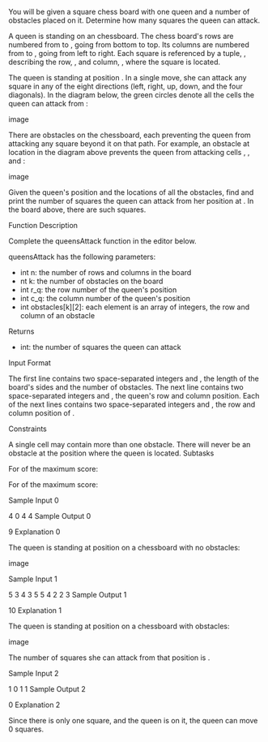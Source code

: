 You will be given a square chess board with one queen and a number of obstacles placed on it. Determine how many squares the queen can attack.

A queen is standing on an  chessboard. The chess board's rows are numbered from  to , going from bottom to top. Its columns are numbered from  to , going from left to right. Each square is referenced by a tuple, , describing the row, , and column, , where the square is located.

The queen is standing at position . In a single move, she can attack any square in any of the eight directions (left, right, up, down, and the four diagonals). In the diagram below, the green circles denote all the cells the queen can attack from :

image

There are obstacles on the chessboard, each preventing the queen from attacking any square beyond it on that path. For example, an obstacle at location  in the diagram above prevents the queen from attacking cells , , and :

image

Given the queen's position and the locations of all the obstacles, find and print the number of squares the queen can attack from her position at . In the board above, there are  such squares.

Function Description

Complete the queensAttack function in the editor below.

queensAttack has the following parameters:
- int n: the number of rows and columns in the board
- nt k: the number of obstacles on the board
- int r_q: the row number of the queen's position
- int c_q: the column number of the queen's position
- int obstacles[k][2]: each element is an array of  integers, the row and column of an obstacle

Returns
- int: the number of squares the queen can attack

Input Format

The first line contains two space-separated integers  and , the length of the board's sides and the number of obstacles.
The next line contains two space-separated integers  and , the queen's row and column position.
Each of the next  lines contains two space-separated integers  and , the row and column position of .

Constraints

A single cell may contain more than one obstacle.
There will never be an obstacle at the position where the queen is located.
Subtasks

For  of the maximum score:

For  of the maximum score:

Sample Input 0

4 0
4 4
Sample Output 0

9
Explanation 0

The queen is standing at position  on a  chessboard with no obstacles:

image

Sample Input 1

5 3
4 3
5 5
4 2
2 3
Sample Output 1

10
Explanation 1

The queen is standing at position  on a  chessboard with  obstacles:

image

The number of squares she can attack from that position is .

Sample Input 2

1 0
1 1
Sample Output 2

0
Explanation 2

Since there is only one square, and the queen is on it, the queen can move 0 squares.
